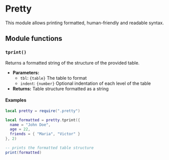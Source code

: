 # Pretty

This module allows printing formatted, human-friendly and readable syntax.

## Module functions

### `tprint()`

Returns a formatted string of the structure of the provided table.

- **Parameters:**
  - `tbl`: `{table}` The table to format
  - `indent`: `{number}` Optional indentation of each level of the table
- **Returns:** Table structure formatted as a string

#### Examples

```lua
local pretty = require(".pretty")

local formatted = pretty.tprint({
  name = "John Doe",
  age = 22,
  friends = { "Maria", "Victor" }
}, 2)

-- prints the formatted table structure
print(formatted)
```
